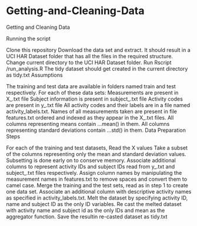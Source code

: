 Getting-and-Cleaning-Data
=========================

Getting and Cleaning Data

Running the script

Clone this repository
Download the data set and extract. It should result in a UCI HAR Dataset folder that has all the files in the required structure.
Change current directory to the UCI HAR Dataset folder.
Run Rscript <path to>/run_analysis.R
The tidy dataset should get created in the current directory as tidy.txt
Assumptions

The training and test data are available in folders named train and test respectively.
For each of these data sets:
Measurements are present in X_<dataset>.txt file
Subject information is present in subject_<dataset>.txt file
Activity codes are present in y_<dataset>.txt file
All activity codes and their labels are in a file named activity_labels.txt.
Names of all measurements taken are present in file features.txt ordered and indexed as they appear in the X_<dataset>.txt files.
All columns representing means contain ...mean() in them.
All columns representing standard deviations contain ...std() in them.
Data Preparation Steps

For each of the training and test datasets,
Read the X values
Take a subset of the columns representing only the mean and standard deviation values. Subsetting is done early on to conserve memory.
Associate additional columns to represent activity IDs and subject IDs read from y_<dataset>.txt and subject_<dataset>.txt files respectively.
Assign column names by manipulating the measurement names in features.txt to remove spaces and convert them to camel case.
Merge the training and the test sets, read as in step 1 to create one data set.
Associate an additional column with descriptive activity names as specified in activity_labels.txt.
Melt the dataset by specifying activity ID, name and subject ID as the only ID variables.
Re cast the melted dataset with activity name and subject id as the only IDs and mean as the aggregator function.
Save the resultin re-casted dataset as tidy.txt
